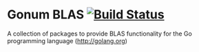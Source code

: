 # Gonum BLAS [![Build Status](https://travis-ci.org/gonum/blas.png?branch=master)](https://travis-ci.org/gonum/graph)

A collection of packages to provide BLAS functionality for the Go programming
language (http://golang.org)
